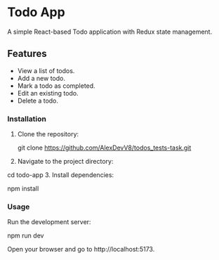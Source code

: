 
# Todo App

A simple React-based Todo application with Redux state management.

## Features

- View a list of todos.
- Add a new todo.
- Mark a todo as completed.
- Edit an existing todo.
- Delete a todo.



### Installation

1. Clone the repository:

   git clone https://github.com/AlexDevV8/todos_tests-task.git
2. Navigate to the project directory:

cd todo-app
3. Install dependencies:

npm install

### Usage
Run the development server:


npm run dev

Open your browser and go to http://localhost:5173.